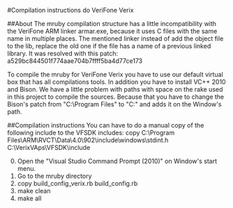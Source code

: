 #Compilation instructions do VeriFone Verix

##About
The mruby compilation structure has a little incompatibility with the VeriFone ARM linker armar.exe, because it uses C files with the same name in multiple places. The mentioned linker instead of add the object file to the lib, replace the old one if the file has a name of a previous linked library. It was resolved with this patch: a529bc844501f774aae704b7ffff5ba4d77ce173

To compile the mruby for VeriFone Verix you have to use our default virtual box that has all compilations tools. In addition you have to install VC++ 2010 and Bison. We have a little problem with paths with space on the rake used in this project to compile the sources. Because that you have to change the Bison's patch from "C:\Program Files" to "C:\" and adds it on the Window's path.

##Compilation instructions
You can have to do a manual copy of the following include to the VFSDK includes:
copy C:\Program Files\ARM\RVCT\Data\4.0\902\include\windows\stdint.h C:\VerixVAps\VFSDK\include

0. Open the "Visual Studio Command Prompt (2010)" on Window's start menu.
1. Go to the mruby directory
2. copy build_config_verix.rb build_config.rb
3. make clean
4. make all